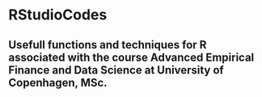 # RStudioCodes

## Usefull functions and techniques for R associated with the course Advanced Empirical Finance and Data Science at University of Copenhagen, MSc.
